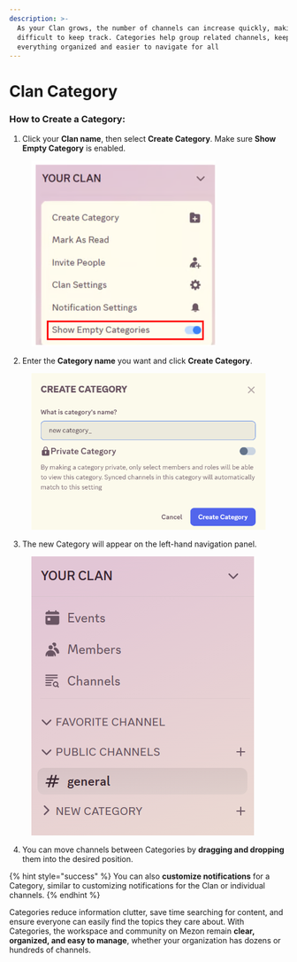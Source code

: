 ```yaml
---
description: >-
  As your Clan grows, the number of channels can increase quickly, making it
  difficult to keep track. Categories help group related channels, keeping
  everything organized and easier to navigate for all
---
```


# Clan Category

### **How to Create a Category:**

1. Click your **Clan name**, then select **Create Category**. Make sure **Show Empty Category** is enabled.

<figure><img src="../../../../.gitbook/assets/image (57).png" alt=""><figcaption></figcaption></figure>

2. Enter the **Category name** you want and click **Create Category**.

<figure><img src="../../../../.gitbook/assets/image (58).png" alt=""><figcaption></figcaption></figure>

3. The new Category will appear on the left-hand navigation panel.

<figure><img src="../../../../.gitbook/assets/image (59).png" alt=""><figcaption></figcaption></figure>

4. You can move channels between Categories by **dragging and dropping** them into the desired position.

{% hint style="success" %}
You can also **customize notifications** for a Category, similar to customizing notifications for the Clan or individual channels.
{% endhint %}

Categories reduce information clutter, save time searching for content, and ensure everyone can easily find the topics they care about. With Categories, the workspace and community on Mezon remain **clear, organized, and easy to manage**, whether your organization has dozens or hundreds of channels.
